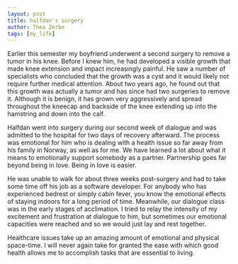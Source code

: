 ```yaml
---
layout: post
title: halfdan's surgery
author: Thea Zerbe
tags: [my_life]
---
```

Earlier this semester my boyfriend underwent a second surgery to remove a tumor in his knee. Before I knew him, he had developed a visible growth that made knee extension and impact increasingly painful. He saw a number of specialists who concluded that the growth was a cyst and it would likely not require further medical attention. About two years ago, he found out that this growth was actually a tumor and has since had two surgeries to remove it. Although it is benign, it has grown very aggressively and spread throughout the kneecap and backside of the knee extending up into the hamstring and down into the calf.

Halfdan went into surgery during our second week of dialogue and was admitted to the hospital for two days of recovery afterward. The process was emotional for him who is dealing with a health issue so far away from his family in Norway, as well as for me. We have learned a lot about what it means to emotionally support somebody as a partner. Partnership goes far beyond being in love. Being in love is easier.

He was unable to walk for about three weeks post-surgery and had to take some time off his job as a software developer. For anybody who has experienced bedrest or simply cabin fever, you know the emotional effects of staying indoors for a long period of time. Meanwhile, our dialogue class was in the early stages of acclimation. I tried to relay the intensity of my excitement and frustration at dialogue to him, but sometimes our emotional capacities were reached and so we would just lay and rest together.

Healthcare issues take up an amazing amount of emotional and physical space-time. I will never again take for granted the ease with which good health allows me to accomplish tasks that are essential to living.
